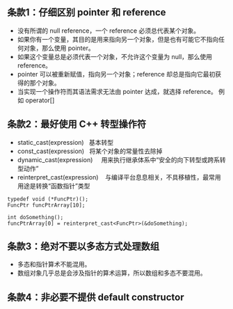 ## 条款1：仔细区别 pointer 和 reference 

* 没有所谓的 null reference，一个 reference 必须总代表某个对象。
* 如果你有一个变量，其目的是用来指向另一个对象，但是也有可能它不指向任何对象，那么使用 pointer。
* 如果这个变量总是必须代表一个对象，不允许这个变量为 null，那么使用 reference。
* pointer 可以被重新赋值，指向另一个对象；reference 却总是指向它最初获得的那个对象。
* 当实现一个操作符而其语法需求无法由 pointer 达成，就选择 reference。 例如 operator[]

## 条款2：最好使用 C++ 转型操作符

* static_cast<type>(expression)         基本转型
* const_cast<type>(expression)          将某个对象的常量性去除掉
* dynamic_cast<type>(expression)        用来执行继承体系中“安全的向下转型或跨系转型动作”
* reinterpret_cast<type>(expression)    与编译平台息息相关，不具移植性，最常用用途是转换“函数指针”类型

```
typedef void (*FuncPtr)();
FuncPtr funcPtrArray[10];

int doSomething();
funcPtrArray[0] = reinterpret_cast<FuncPtr>(&doSomething);
```

## 条款3：绝对不要以多态方式处理数组

* 多态和指针算术不能混用。
* 数组对象几乎总是会涉及指针的算术运算，所以数组和多态不要混用。

## 条款4：非必要不提供 default constructor
